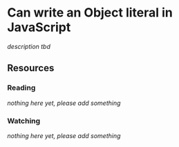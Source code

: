 # Can write an Object literal in JavaScript
_description tbd_
## Resources
### Reading
_nothing here yet, please add something_
### Watching
_nothing here yet, please add something_
